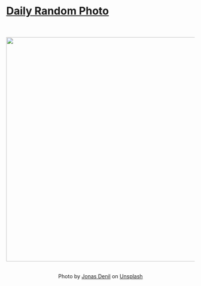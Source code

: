 # [Daily Random Photo](https://www.dailyrandomphoto.com/)

<div align="center">
  <br>
  <br>
  <a href="https://www.dailyrandomphoto.com/p/2021/2021-06-16/"><img src="https://images.unsplash.com/photo-1621286530465-42e52a959e16?crop=entropy&cs=tinysrgb&fit=max&fm=jpg&ixid=Mnw3NzUwOHwwfDF8cmFuZG9tfHx8fHx8fHx8MTYyMzgwMjQ2MA&ixlib=rb-1.2.1&q=80&w=1080" width="600px"></a>
  <br>
  <br>
  <p class="has-text-grey">Photo by <a href="https://unsplash.com/@jonasdenil?utm_source=Daily%20Random%20Photo&amp;utm_medium=referral" target="_blank" rel="noopener noreferrer">Jonas Denil</a> on <a href="https://unsplash.com/photos/F5YZ90QWYBQ?utm_source=Daily%20Random%20Photo&amp;utm_medium=referral" target="_blank" rel="noopener noreferrer">Unsplash</a></p>
</div>
